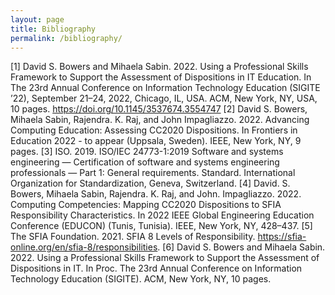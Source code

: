 ```yaml
---
layout: page
title: Bibliography
permalink: /bibliography/
---
```


[1] David S. Bowers and Mihaela Sabin. 2022. Using a Professional Skills Framework to Support the Assessment of Dispositions in IT Education. In The 23rd Annual Conference on Information Technology Education (SIGITE ’22), September 21–24, 2022, Chicago, IL, USA. ACM, New York, NY, USA, 10 pages. https://doi.org/10.1145/3537674.3554747
[2] David S. Bowers, Mihaela Sabin, Rajendra. K. Raj, and John Impagliazzo. 2022. Advancing Computing Education: Assessing CC2020 Dispositions. In Frontiers in Education 2022 - to appear (Uppsala, Sweden). IEEE, New York, NY, 9 pages.
[3] ISO. 2019. ISO/IEC 24773-1:2019 Software and systems engineering — Certification of software and systems engineering professionals — Part 1: General requirements. Standard. International Organization for Standardization, Geneva, Switzerland.
[4] David. S. Bowers, Mihaela Sabin, Rajendra. K. Raj, and John. Impagliazzo. 2022. Computing Competencies: Mapping CC2020 Dispositions to SFIA Responsibility Characteristics. In 2022 IEEE Global Engineering Education Conference (EDUCON) (Tunis, Tunisia). IEEE, New York, NY, 428–437.
[5] The SFIA Foundation. 2021. SFIA 8 Levels of Responsibility. https://sfia-online.org/en/sfia-8/responsibilities.
[6] David S. Bowers and Mihaela Sabin. 2022. Using a Professional Skills Framework to Support the Assessment of Dispositions in IT. In Proc. The 23rd Annual Conference on Information Technology Education (SIGITE). ACM, New York, NY, 10 pages.
